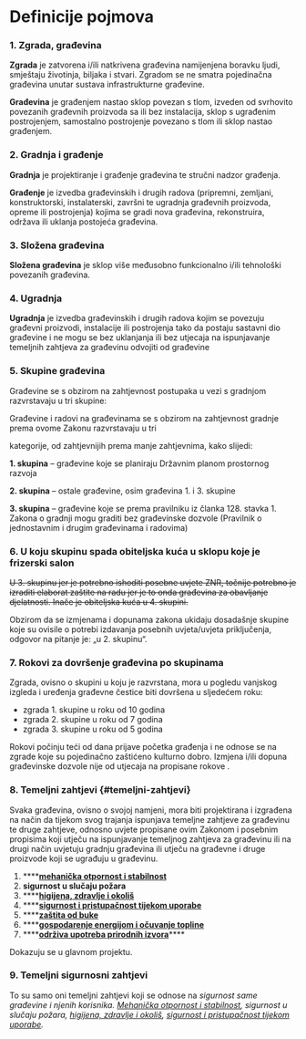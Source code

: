 # Definicije pojmova

### 1. Zgrada, građevina

**Zgrada** je zatvorena i/ili natkrivena građevina namijenjena boravku ljudi, smještaju životinja, biljaka i stvari. Zgradom se ne smatra pojedinačna građevina unutar sustava infrastrukturne građevine.

**Građevina** je građenjem nastao sklop povezan s tlom, izveden od svrhovito povezanih građevnih proizvoda sa ili bez instalacija, sklop s ugrađenim postrojenjem, samostalno postrojenje povezano s tlom ili sklop nastao građenjem.

### 2. Gradnja i građenje

**Gradnja** je projektiranje i građenje građevina te stručni nadzor građenja.

**Građenje** je izvedba građevinskih i drugih radova \(pripremni, zemljani, konstruktorski, instalaterski, završni te ugradnja građevnih proizvoda, opreme ili postrojenja\) kojima se gradi nova građevina, rekonstruira, održava ili uklanja postojeća građevina.

### 3. Složena građevina

**Složena građevina** je sklop više međusobno funkcionalno i/ili tehnološki povezanih građevina.

### 4. Ugradnja

**Ugradnja** je izvedba građevinskih i drugih radova kojim se povezuju građevni proizvodi, instalacije ili postrojenja tako da postaju sastavni dio građevine i ne mogu se bez uklanjanja ili bez utjecaja na ispunjavanje temeljnih zahtjeva za građevinu odvojiti od građevine

### 5.     Skupine građevina

Građevine se s obzirom na zahtjevnost postupaka u vezi s gradnjom razvrstavaju u tri skupine:

Građevine i radovi na građevinama se s obzirom na zahtjevnost gradnje prema ovome Zakonu razvrstavaju u tri

kategorije, od zahtjevnijih prema manje zahtjevnima, kako slijedi:

**1. skupina** – građevine koje se planiraju Državnim planom prostornog razvoja

**2. skupina** – ostale građevine, osim građevina 1. i 3. skupine

**3. skupina** – građevine koje se prema pravilniku iz članka 128. stavka 1. Zakona o gradnji mogu graditi bez građevinske dozvole \(Pravilnik o jednostavnim i drugim građevinama i radovima\)

### 6.     U koju skupinu spada obiteljska kuća u sklopu koje je frizerski salon

~~U 3. skupinu jer je potrebno ishoditi posebne uvjete ZNR, točnije potrebno je izraditi elaborat zaštite na radu jer je to onda građevina za obavljanje djelatnosti. Inače je obiteljska kuća u 4. skupini.~~

Obzirom da se izmjenama i dopunama zakona ukidaju dosadašnje skupine koje su ovisile o potrebi izdavanja posebnih uvjeta/uvjeta priključenja, odgovor na pitanje je: „u 2. skupinu“.

### 7.     Rokovi za dovršenje građevina po skupinama

Zgrada, ovisno o skupini u koju je razvrstana, mora u pogledu vanjskog izgleda i uređenja građevne čestice biti dovršena u sljedećem roku: 

* zgrada 1. skupine u roku od 10 godina
* zgrada 2. skupine u roku od 7 godina
* zgrada 3. skupine u roku od 5 godina 

Rokovi počinju teći od dana prijave početka građenja i ne odnose se na zgrade koje su pojedinačno zaštićeno kulturno dobro. Izmjena i/ili dopuna građevinske dozvole nije od utjecaja na propisane rokove.

### 8. Temeljni zahtjevi {#temeljni-zahtjevi}

Svaka građevina, ovisno o svojoj namjeni, mora biti projektirana i izgrađena na način da tijekom svog trajanja ispunjava temeljne zahtjeve za građevinu te druge zahtjeve, odnosno uvjete propisane ovim Zakonom i posebnim propisima koji utječu na ispunjavanje temeljnog zahtjeva za građevinu ili na drugi način uvjetuju gradnju građevina ili utječu na građevne i druge proizvode koji se ugrađuju u građevinu.

1. \*\*\*\*[**mehanička otpornost i stabilnost**](temeljni-zahtjevi.md#10-mehanicka-otpornost-i-stabilnost)
2. **sigurnost u slučaju požara**
3. \*\*\*\*[**higijena, zdravlje i okoliš**](temeljni-zahtjevi.md#11-higijena-zdravlje-i-okolis)
4. \*\*\*\*[**sigurnost i pristupačnost tijekom uporabe**](temeljni-zahtjevi.md#12-sigurnost-i-pristupacnost-tijekom-uporabe)
5. \*\*\*\*[**zaštita od buke**](temeljni-zahtjevi.md#13-zastita-od-buke)
6. \*\*\*\*[**gospodarenje energijom i očuvanje topline**](temeljni-zahtjevi.md#14-gospodarenje-energijom-i-ocuvanje-topline)
7. \*\*\*\*[**održiva upotreba prirodnih izvora**](temeljni-zahtjevi.md#15-odrziva-uporaba-prirodnih-izvora)\*\*\*\*

Dokazuju se u glavnom projektu.

### 9. Temeljni sigurnosni zahtjevi

To su samo oni temeljni zahtjevi koji se odnose na _sigurnost same građevine i njenih korisnika._ [_Mehanička otpornost i stabilnost_](temeljni-zahtjevi.md#10-mehanicka-otpornost-i-stabilnost)_, sigurnost u slučaju požara,_ [_higijena, zdravlje i okoliš_](temeljni-zahtjevi.md#11-higijena-zdravlje-i-okolis)_,_ [_sigurnost i pristupačnost tijekom uporabe_](temeljni-zahtjevi.md#12-sigurnost-i-pristupacnost-tijekom-uporabe)_._


